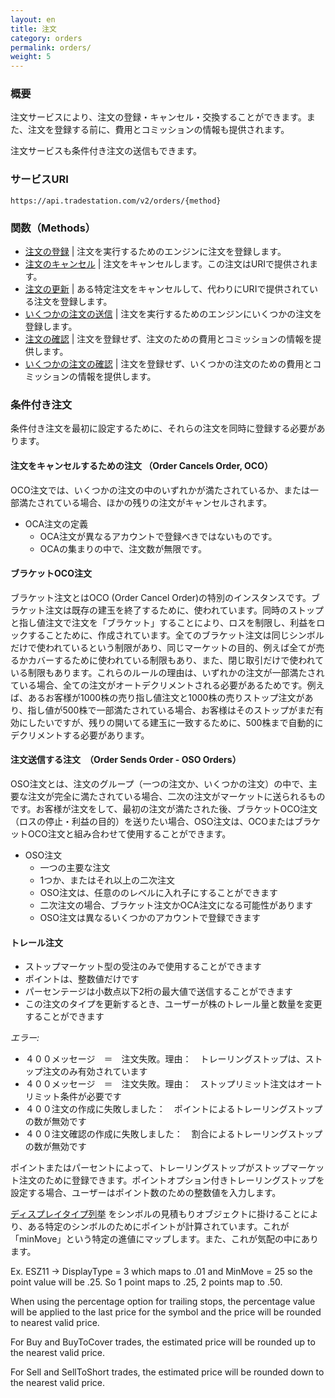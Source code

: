 ```yaml
---
layout: en
title: 注文
category: orders
permalink: orders/
weight: 5
---
```


### 概要

注文サービスにより、注文の登録・キャンセル・交換することができます。また、注文を登録する前に、費用とコミッションの情報も提供されます。

注文サービスも条件付き注文の送信もできます。

### サービスURI

`https://api.tradestation.com/v2/orders/{method}`

### 関数（Methods）

* [注文の登録](place-order) | 注文を実行するためのエンジンに注文を登録します。
* [注文のキャンセル](cancel-order) | 注文をキャンセルします。この注文はURIで提供されます。
* [注文の更新](update-order) | ある特定注文をキャンセルして、代わりにURIで提供されている注文を登録します。
* [いくつかの注文の送信](send-group-order) |  注文を実行するためのエンジンにいくつかの注文を登録します。
* [注文の確認](confirm-order) | 注文を登録せず、注文のための費用とコミッションの情報を提供します。
* [いくつかの注文の確認](confirm-group-order) | 注文を登録せず、いくつかの注文のための費用とコミッションの情報を提供します。


### 条件付き注文

条件付き注文を最初に設定するために、それらの注文を同時に登録する必要があります。

#### 注文をキャンセルするための注文 （Order Cancels Order, OCO）

OCO注文では、いくつかの注文の中のいずれかが満たされているか、または一部満たされている場合、ほかの残りの注文がキャンセルされます。

* OCA注文の定義
  * OCA注文が異なるアカウントで登録べきではないものです。
  * OCAの集まりの中で、注文数が無限です。

#### ブラケットOCO注文

ブラケット注文とはOCO (Order Cancel Order)の特別のインスタンスです。ブラケット注文は既存の建玉を終了するために、使われています。同時のストップと指し値注文で注文を「ブラケット」することにより、ロスを制限し、利益をロックすることために、作成されています。全てのブラケット注文は同じシンボルだけで使われているという制限があり、同じマーケットの目的、例えば全てが売るかカバーするために使われている制限もあり、また、閉じ取引だけで使われている制限もあります。これらのルールの理由は、いずれかの注文が一部満たされている場合、全ての注文がオートデクリメントされる必要があるためです。例えば、あるお客様が1000株の売り指し値注文と1000株の売りストップ注文があり、指し値が500株で一部満たされている場合、お客様はそのストップがまだ有効にしたいですが、残りの開いてる建玉に一致するために、500株まで自動的にデクリメントする必要があります。

#### 注文送信する注文　（Order Sends Order - OSO Orders）

OSO注文とは、注文のグループ（一つの注文か、いくつかの注文）の中で、主要な注文が完全に満たされている場合、二次の注文がマーケットに送られるものです。お客様が注文をして、最初の注文が満たされた後、ブラケットOCO注文（ロスの停止・利益の目的）を送りたい場合、OSO注文は、OCOまたはブラケットOCO注文と組み合わせて使用することができます。

* OSO注文
  * 一つの主要な注文
  * 1つか、またはそれ以上の二次注文
  * OSO注文は、任意ののレベルに入れ子にすることができます
  * 二次注文の場合、ブラケット注文かOCA注文になる可能性があります
  * OSO注文は異なるいくつかのアカウントで登録できます

#### トレール注文

* ストップマーケット型の受注のみで使用することができます
* ポイントは、整数値だけです
* パーセンテージは小数点以下2桁の最大値で送信することができます
* この注文のタイプを更新するとき、ユーザーが株のトレール量と数量を変更することができます

*エラー:*

* ４００メッセージ　＝　注文失敗。理由：　トレーリングストップは、ストップ注文のみ有効されています
* ４００メッセージ　＝　注文失敗。理由：　ストップリミット注文はオートリミット条件が必要です
* ４００注文の作成に失敗しました：　ポイントによるトレーリングストップの数が無効です
* ４００注文確認の作成に失敗しました：　割合によるトレーリングストップの数が無効です

ポイントまたはパーセントによって、トレーリングストップがストップマーケット注文のために登録できます。ポイントオプション付きトレーリングストップを設定する場合、ユーザーはポイント数のための整数値を入力します。

[ディスプレイタイプ列挙](../objects/quote/#display_type_options) をシンボルの見積もりオブジェクトに掛けることにより、ある特定のシンボルのためにポイントが計算されています。これが「minMove」という特定の進値にマップします。また、これが気配の中にあります。

Ex. ESZ11 -> DisplayType = 3 which maps to .01 and MinMove = 25 so the point value will be .25. So 1 point maps to .25, 2 points map to .50.

When using the percentage option for trailing stops, the percentage value will be applied to the last price for the symbol and the price will be rounded to nearest valid price.

For Buy and BuyToCover trades, the estimated price will be rounded up to the nearest valid price.

For Sell and SellToShort trades, the estimated price will be rounded down to the nearest valid price.